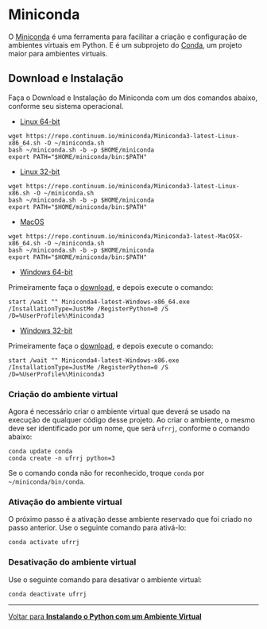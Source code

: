 # Miniconda

O [Miniconda](https://conda.io/miniconda.html) é uma ferramenta para facilitar a criação e configuração de ambientes virtuais em Python. E é um subprojeto do [Conda](https://conda.io/), um projeto maior para ambientes virtuais.

## Download e Instalação

Faça o Download e Instalação do Miniconda com um dos comandos abaixo, conforme seu sistema operacional.


* [Linux 64-bit](https://conda.io/docs/user-guide/install/linux.html)

```shell
wget https://repo.continuum.io/miniconda/Miniconda3-latest-Linux-x86_64.sh -O ~/miniconda.sh
bash ~/miniconda.sh -b -p $HOME/miniconda
export PATH="$HOME/miniconda/bin:$PATH"
```


* [Linux 32-bit](https://conda.io/docs/user-guide/install/linux.html)

```shell
wget https://repo.continuum.io/miniconda/Miniconda3-latest-Linux-x86.sh -O ~/miniconda.sh
bash ~/miniconda.sh -b -p $HOME/miniconda
export PATH="$HOME/miniconda/bin:$PATH"
```


* [MacOS](https://conda.io/docs/user-guide/install/macos.html)

```shell
wget https://repo.continuum.io/miniconda/Miniconda3-latest-MacOSX-x86_64.sh -O ~/miniconda.sh
bash ~/miniconda.sh -b -p $HOME/miniconda
export PATH="$HOME/miniconda/bin:$PATH"
```


* [Windows 64-bit](https://conda.io/docs/user-guide/install/windows.html)

Primeiramente faça o [download](https://repo.continuum.io/miniconda/Miniconda3-latest-Windows-x86_64.exe), e depois execute o comando:

```shell
start /wait "" Miniconda4-latest-Windows-x86_64.exe /InstallationType=JustMe /RegisterPython=0 /S /D=%UserProfile%\Miniconda3
```


* [Windows 32-bit](https://conda.io/docs/user-guide/install/windows.html)

Primeiramente faça o [download](https://repo.continuum.io/miniconda/Miniconda3-latest-Windows-x86.exe), e depois execute o comando:

```shell
start /wait "" Miniconda4-latest-Windows-x86.exe /InstallationType=JustMe /RegisterPython=0 /S /D=%UserProfile%\Miniconda3
```


### Criação do ambiente virtual

Agora é necessário criar o ambiente virtual que deverá se usado na execução de qualquer código desse projeto. Ao criar o ambiente, o mesmo deve ser identificado por um nome, que será `ufrrj`, conforme o comando abaixo:
```shell
conda update conda
conda create -n ufrrj python=3
```

Se o comando conda não for reconhecido, troque `conda` por `~/miniconda/bin/conda`.


### Ativação do ambiente virtual

O próximo passo é a ativação desse ambiente reservado que foi criado no passo anterior. Use o seguinte comando para ativá-lo:
```shell
conda activate ufrrj
```

### Desativação do ambiente virtual

Use o seguinte comando para desativar o ambiente virtual:
```shell
conda deactivate ufrrj
```


---

[Voltar para __Instalando o Python com um Ambiente Virtual__](./config_env.md)